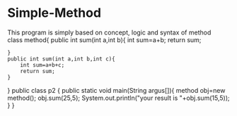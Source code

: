 # Simple-Method
This program is simply based on concept, logic and syntax of method  
class method{
    public int sum(int a,int b){
        int sum=a+b;
        return sum;
    
    }
    public int sum(int a,int b,int c){
        int sum=a+b+c;
        return sum;
    }

}
public class p2 {
    public static void main(String argus[]){
        method obj=new method();
        obj.sum(25,5);
        System.out.println("your result is "+obj.sum(15,5));
    }
}
